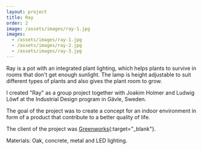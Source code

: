 ```yaml
---
layout: project
title: Ray
order: 2
image: /assets/images/ray-1.jpg
images:
  - /assets/images/ray-1.jpg
  - /assets/images/ray-2.jpg
  - /assets/images/ray-3.jpg  
---
```

Ray is a pot with an integrated plant lighting, which helps plants to survive in rooms that don't get enough sunlight. The lamp is height adjustable to suit different types of plants and also gives the plant room to grow.

I created "Ray" as a group project together with Joakim Holmer and Ludwig Löwf at the Industrial Design program in Gävle, Sweden.

The goal of the project was to create a concept for an indoor environment in form of a product that contribute to a better quality of life.

The client of the project was [Greenworks](http://greenwork.se/){:target="_blank"}.

Materials: Oak, concrete, metal and LED lighting.
